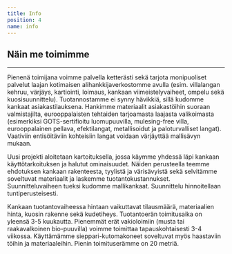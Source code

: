 ```yaml
---
title: Info
position: 4
name: info
---
```


## Näin me toimimme
---
Pienenä toimijana voimme palvella ketterästi sekä tarjota monipuoliset palvelut laajan kotimaisen alihankkijaverkostomme avulla (esim. villalangan kehruu, värjäys, kartiointi, loimaus, kankaan viimeistelyvaiheet, ompelu sekä kuosisuunnittelu). Tuotannostamme ei synny hävikkiä, sillä kudomme kankaat asiakastilauksena. Hankimme materiaalit asiakastöihin suoraan valmistajilta, eurooppalaisten tehtaiden tarjoamasta laajasta valikoimasta (esimerkiksi GOTS-sertifioitu luomupuuvilla, mulesing-free villa, eurooppalainen pellava, efektilangat, metallisoidut ja paloturvalliset langat). Vaativiin entisöitäviin kohteisiin langat voidaan värjäyttää mallisävyn mukaan. 

Uusi projekti aloitetaan kartoituksella, jossa käymme yhdessä läpi kankaan käyttötarkoituksen ja halutut ominaisuudet. Näiden perusteella teemme ehdotuksen kankaan rakenteesta, tyylistä ja värisävyistä sekä selvitämme soveltuvat materiaalit ja laskemme tuotantokustannukset. Suunnitteluvaiheen tueksi kudomme mallikankaat. Suunnittelu hinnoitellaan tuntiperusteisesti.

Kankaan tuotantovaiheessa hintaan vaikuttavat tilausmäärä, materiaalien hinta, kuosin rakenne sekä kudetiheys. Tuotantoerän toimitusaika on yleensä 3-5 kuukautta. Pienemmät erät vakioloimiin (musta tai raakavalkoinen bio-puuvilla) voimme toimittaa tapauskohtaisesti 3-4 viikossa. Käyttämämme sieppari-kutomakoneet soveltuvat myös haastaviin töihin ja materiaaleihin. Pienin toimituserämme on 20 metriä.